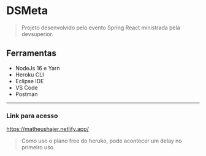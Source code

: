 # DSMeta
> Projeto desenvolvido  pelo evento Spring React ministrada pela  devsuperior.

## Ferramentas
- NodeJs 16 e Yarn
- Heroku CLI
- Eclipse IDE
- VS Code
- Postman

------------
### Link para acesso
https://matheushajer.netlify.app/
> Como uso o plano free do heruko, pode acontecer um delay no primeiro uso
